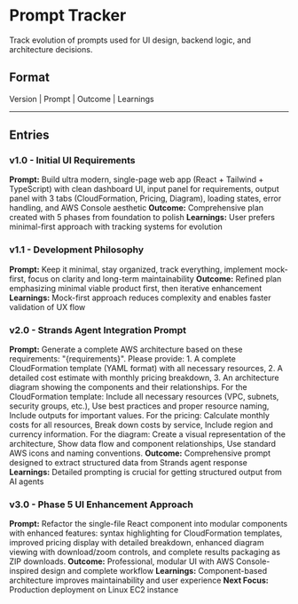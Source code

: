 # Prompt Tracker

Track evolution of prompts used for UI design, backend logic, and architecture decisions.

## Format
Version | Prompt | Outcome | Learnings

---

## Entries

### v1.0 - Initial UI Requirements
**Prompt:** Build ultra modern, single-page web app (React + Tailwind + TypeScript) with clean dashboard UI, input panel for requirements, output panel with 3 tabs (CloudFormation, Pricing, Diagram), loading states, error handling, and AWS Console aesthetic
**Outcome:** Comprehensive plan created with 5 phases from foundation to polish
**Learnings:** User prefers minimal-first approach with tracking systems for evolution

### v1.1 - Development Philosophy
**Prompt:** Keep it minimal, stay organized, track everything, implement mock-first, focus on clarity and long-term maintainability
**Outcome:** Refined plan emphasizing minimal viable product first, then iterative enhancement
**Learnings:** Mock-first approach reduces complexity and enables faster validation of UX flow

### v2.0 - Strands Agent Integration Prompt
**Prompt:** Generate a complete AWS architecture based on these requirements: "{requirements}". Please provide: 1. A complete CloudFormation template (YAML format) with all necessary resources, 2. A detailed cost estimate with monthly pricing breakdown, 3. An architecture diagram showing the components and their relationships. For the CloudFormation template: Include all necessary resources (VPC, subnets, security groups, etc.), Use best practices and proper resource naming, Include outputs for important values. For the pricing: Calculate monthly costs for all resources, Break down costs by service, Include region and currency information. For the diagram: Create a visual representation of the architecture, Show data flow and component relationships, Use standard AWS icons and naming conventions.
**Outcome:** Comprehensive prompt designed to extract structured data from Strands agent response
**Learnings:** Detailed prompting is crucial for getting structured output from AI agents

### v3.0 - Phase 5 UI Enhancement Approach
**Prompt:** Refactor the single-file React component into modular components with enhanced features: syntax highlighting for CloudFormation templates, improved pricing display with detailed breakdown, enhanced diagram viewing with download/zoom controls, and complete results packaging as ZIP downloads.
**Outcome:** Professional, modular UI with AWS Console-inspired design and complete workflow
**Learnings:** Component-based architecture improves maintainability and user experience
**Next Focus:** Production deployment on Linux EC2 instance

